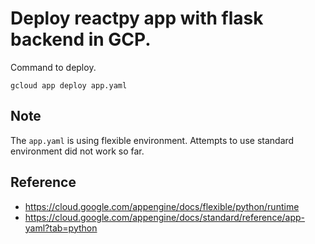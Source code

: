 # Deploy reactpy app with flask backend in GCP.

Command to deploy.

```
gcloud app deploy app.yaml
```

## Note

The `app.yaml` is using flexible environment. Attempts to use standard environment did not work so far.

## Reference

* https://cloud.google.com/appengine/docs/flexible/python/runtime
* https://cloud.google.com/appengine/docs/standard/reference/app-yaml?tab=python
